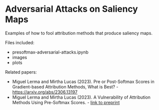 # Adversarial Attacks on Saliency Maps
Examples of how to fool attribution methods that produce saliency maps.

Files included:

- presoftmax-adversarial-attacks.ipynb
- images
- plots
  
Related papers:
- Miguel Lerma and Mirtha Lucas (2023). Pre or Post-Softmax Scores in Gradient-based Attribution Methods, What is Best? - https://arxiv.org/abs/2306.13197
- Miguel Lerma and Mirtha Lucas (2023). A Vulnerability of Attribution Methods Using Pre-Softmax Scores. - [link to preprint](<https://sites.math.northwestern.edu/~mlerma/papers-and-preprints/A_Vulnerability_of_Attribution_Methods.pdf>)
